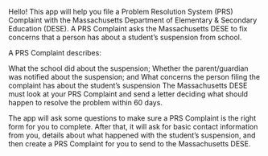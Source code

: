 Hello! This app will help you file a Problem Resolution System (PRS) Complaint with the Massachusetts Department of Elementary & Secondary Education (DESE). A PRS Complaint asks the Massachusetts DESE to fix concerns that a person has about a student’s suspension from school.

A PRS Complaint describes:

What the school did about the suspension;
Whether the parent/guardian was notified about the suspension; and
What concerns the person filing the complaint has about the student’s suspension
The Massachusetts DESE must look at your PRS Complaint and send a letter deciding what should happen to resolve the problem within 60 days.

The app will ask some questions to make sure a PRS Complaint is the right form for you to complete. After that, it will ask for basic contact information from you, details about what happened with the student’s suspension, and then create a PRS Complaint for you to send to the Massachusetts DESE.